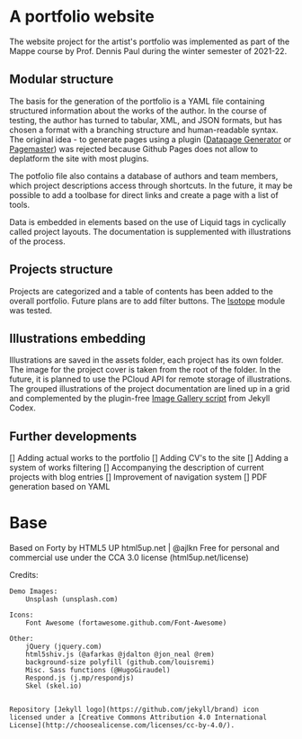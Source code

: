 # A portfolio website

The website project for the artist's portfolio was implemented as part of the Mappe course by Prof. Dennis Paul during the winter semester of 2021-22.

## Modular structure
The basis for the generation of the portfolio is a YAML file containing structured information about the works of the author. In the course of testing, the author has turned to tabular, XML, and JSON formats, but has chosen a format with a branching structure and human-readable syntax. The original idea - to generate pages using a plugin ([Datapage Generator](https://github.com/avillafiorita/jekyll-datapage_gen/issues) or [Pagemaster](https://github.com/mnyrop/pagemaster)) was rejected because Github Pages does not allow to deplatform the site with most plugins.

The potfolio file also contains a database of authors and team members, which project descriptions access through shortcuts. In the future, it may be possible to add a toolbase for direct links and create a page with a list of tools.

Data is embedded in elements based on the use of Liquid tags in cyclically called project layouts. The documentation is supplemented with illustrations of the process.

## Projects structure
Projects are categorized and a table of contents has been added to the overall portfolio. Future plans are to add filter buttons. The [Isotope](https://isotope.metafizzy.co/) module was tested.

## Illustrations embedding
Illustrations are saved in the assets folder, each project has its own folder. The image for the project cover is taken from the root of the folder. In the future, it is planned to use the PCloud API for remote storage of illustrations. The grouped illustrations of the project documentation are lined up in a grid and complemented by the plugin-free [Image Gallery script](https://jekyllcodex.org/without-plugin/image-gallery/) from Jekyll Codex.

## Further developments
[] Adding actual works to the portfolio
[] Adding CV's to the site
[] Adding a system of works filtering
[] Accompanying the description of current projects with blog entries
[] Improvement of navigation system
[] PDF generation based on YAML

# Base
Based on Forty by HTML5 UP
html5up.net | @ajlkn
Free for personal and commercial use under the CCA 3.0 license (html5up.net/license)

Credits:

	Demo Images:
		Unsplash (unsplash.com)

	Icons:
		Font Awesome (fortawesome.github.com/Font-Awesome)

	Other:
		jQuery (jquery.com)
		html5shiv.js (@afarkas @jdalton @jon_neal @rem)
		background-size polyfill (github.com/louisremi)
		Misc. Sass functions (@HugoGiraudel)
		Respond.js (j.mp/respondjs)
		Skel (skel.io)
```

Repository [Jekyll logo](https://github.com/jekyll/brand) icon licensed under a [Creative Commons Attribution 4.0 International License](http://choosealicense.com/licenses/cc-by-4.0/).
